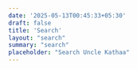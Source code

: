 ```yaml
---
date: '2025-05-13T00:45:33+05:30'
draft: false
title: 'Search'
layout: "search"
summary: "search"
placeholder: "Search Uncle Kathaa"
---
```

